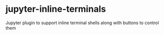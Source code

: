 # jupyter-inline-terminals
Jupyter plugin to support inline terminal shells along with buttons to control them
